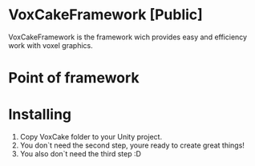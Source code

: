 # VoxCakeFramework [Public]
VoxCakeFramework is the framework wich provides easy and efficiency work with voxel graphics.

# Point of framework
# Installing
1. Copy VoxCake folder to your Unity project.
2. You don`t need the second step, youre ready to create great things!
3. You also don`t need the third step :D
